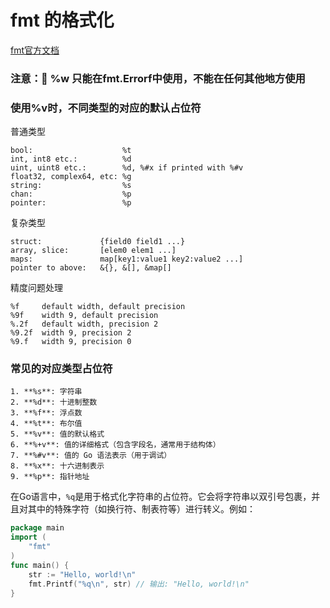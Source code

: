 # fmt 的格式化
[fmt官方文档](https://pkg.go.dev/fmt@go1.20)


### 注意：📢 %w 只能在fmt.Errorf中使用，不能在任何其他地方使用


### 使用%v时，不同类型的对应的默认占位符

普通类型
```text
bool:                    %t
int, int8 etc.:          %d
uint, uint8 etc.:        %d, %#x if printed with %#v
float32, complex64, etc: %g
string:                  %s
chan:                    %p
pointer:                 %p
```

复杂类型
```text
struct:             {field0 field1 ...}
array, slice:       [elem0 elem1 ...]
maps:               map[key1:value1 key2:value2 ...]
pointer to above:   &{}, &[], &map[]
```

精度问题处理
```text
%f     default width, default precision
%9f    width 9, default precision
%.2f   default width, precision 2
%9.2f  width 9, precision 2
%9.f   width 9, precision 0
```

### 常见的对应类型占位符
```text
1. **%s**: 字符串
2. **%d**: 十进制整数
3. **%f**: 浮点数
4. **%t**: 布尔值
5. **%v**: 值的默认格式
6. **%+v**: 值的详细格式（包含字段名，通常用于结构体）
7. **%#v**: 值的 Go 语法表示（用于调试）
8. **%x**: 十六进制表示
9. **%p**: 指针地址
```

在Go语言中，`%q`是用于格式化字符串的占位符。它会将字符串以双引号包裹，并且对其中的特殊字符（如换行符、制表符等）进行转义。例如：
```go
package main
import (
    "fmt"
)
func main() {
    str := "Hello, world!\n"
    fmt.Printf("%q\n", str) // 输出: "Hello, world!\n"
}
```
